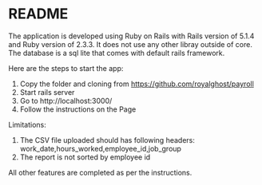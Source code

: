 # README

The application is developed using Ruby on Rails with Rails version of 5.1.4 and Ruby version of 2.3.3. It does not use any other libray outside of core. The database is a sql lite that comes with default rails framework.

Here are the steps to start the app:

1. Copy the folder and cloning from https://github.com/royalghost/payroll
2. Start rails server 
3. Go to http://localhost:3000/
4. Follow the instructions on the Page

Limitations:
1. The CSV file uploaded should has following headers:
	work_date,hours_worked,employee_id,job_group
2. The report is not sorted by employee id

All other features are completed as per the instructions.
